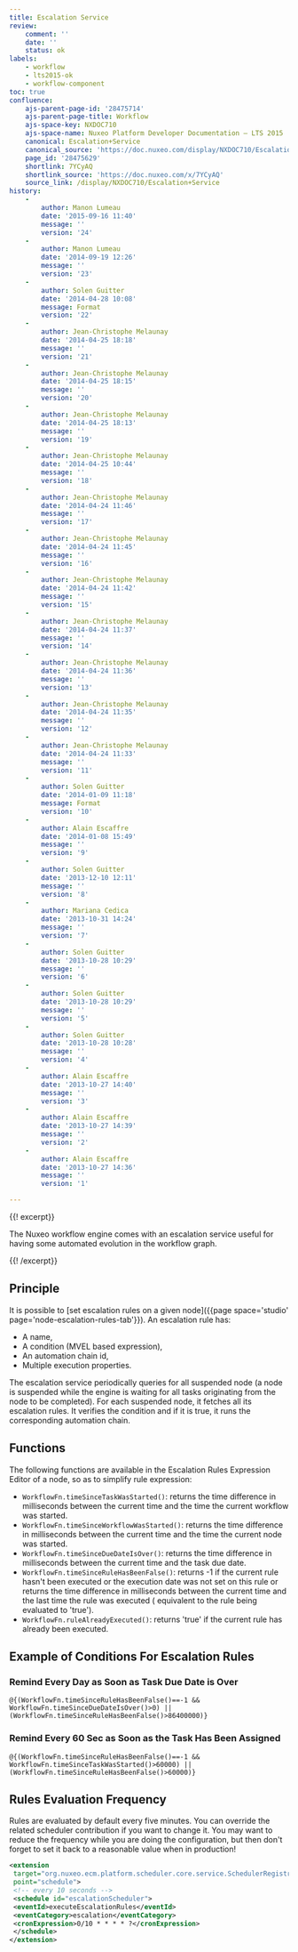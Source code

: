 ```yaml
---
title: Escalation Service
review:
    comment: ''
    date: ''
    status: ok
labels:
    - workflow
    - lts2015-ok
    - workflow-component
toc: true
confluence:
    ajs-parent-page-id: '28475714'
    ajs-parent-page-title: Workflow
    ajs-space-key: NXDOC710
    ajs-space-name: Nuxeo Platform Developer Documentation — LTS 2015
    canonical: Escalation+Service
    canonical_source: 'https://doc.nuxeo.com/display/NXDOC710/Escalation+Service'
    page_id: '28475629'
    shortlink: 7YCyAQ
    shortlink_source: 'https://doc.nuxeo.com/x/7YCyAQ'
    source_link: /display/NXDOC710/Escalation+Service
history:
    - 
        author: Manon Lumeau
        date: '2015-09-16 11:40'
        message: ''
        version: '24'
    - 
        author: Manon Lumeau
        date: '2014-09-19 12:26'
        message: ''
        version: '23'
    - 
        author: Solen Guitter
        date: '2014-04-28 10:08'
        message: Format
        version: '22'
    - 
        author: Jean-Christophe Melaunay
        date: '2014-04-25 18:18'
        message: ''
        version: '21'
    - 
        author: Jean-Christophe Melaunay
        date: '2014-04-25 18:15'
        message: ''
        version: '20'
    - 
        author: Jean-Christophe Melaunay
        date: '2014-04-25 18:13'
        message: ''
        version: '19'
    - 
        author: Jean-Christophe Melaunay
        date: '2014-04-25 10:44'
        message: ''
        version: '18'
    - 
        author: Jean-Christophe Melaunay
        date: '2014-04-24 11:46'
        message: ''
        version: '17'
    - 
        author: Jean-Christophe Melaunay
        date: '2014-04-24 11:45'
        message: ''
        version: '16'
    - 
        author: Jean-Christophe Melaunay
        date: '2014-04-24 11:42'
        message: ''
        version: '15'
    - 
        author: Jean-Christophe Melaunay
        date: '2014-04-24 11:37'
        message: ''
        version: '14'
    - 
        author: Jean-Christophe Melaunay
        date: '2014-04-24 11:36'
        message: ''
        version: '13'
    - 
        author: Jean-Christophe Melaunay
        date: '2014-04-24 11:35'
        message: ''
        version: '12'
    - 
        author: Jean-Christophe Melaunay
        date: '2014-04-24 11:33'
        message: ''
        version: '11'
    - 
        author: Solen Guitter
        date: '2014-01-09 11:18'
        message: Format
        version: '10'
    - 
        author: Alain Escaffre
        date: '2014-01-08 15:49'
        message: ''
        version: '9'
    - 
        author: Solen Guitter
        date: '2013-12-10 12:11'
        message: ''
        version: '8'
    - 
        author: Mariana Cedica
        date: '2013-10-31 14:24'
        message: ''
        version: '7'
    - 
        author: Solen Guitter
        date: '2013-10-28 10:29'
        message: ''
        version: '6'
    - 
        author: Solen Guitter
        date: '2013-10-28 10:29'
        message: ''
        version: '5'
    - 
        author: Solen Guitter
        date: '2013-10-28 10:28'
        message: ''
        version: '4'
    - 
        author: Alain Escaffre
        date: '2013-10-27 14:40'
        message: ''
        version: '3'
    - 
        author: Alain Escaffre
        date: '2013-10-27 14:39'
        message: ''
        version: '2'
    - 
        author: Alain Escaffre
        date: '2013-10-27 14:36'
        message: ''
        version: '1'

---
```

{{! excerpt}}

The Nuxeo workflow engine comes with an escalation service useful for having some automated evolution in the workflow graph.&nbsp;

{{! /excerpt}}

## Principle

It is possible to [set escalation rules on a given node]({{page space='studio' page='node-escalation-rules-tab'}}). An escalation rule has:

*   A name,
*   A condition (MVEL based expression),
*   An automation chain id,
*   Multiple execution properties.

The escalation service periodically queries for all suspended node (a node is suspended while the engine is waiting for all tasks originating from the node to be completed). For each suspended node, it fetches all its escalation rules. It verifies the condition and if it is true, it runs the corresponding automation chain.

## Functions

The following functions are available in the Escalation Rules Expression Editor of a node, so as to simplify rule expression:

*   `WorkflowFn.timeSinceTaskWasStarted()`: returns the time difference in milliseconds between the current time and the time the current workflow was started.
*   `WorkflowFn.timeSinceWorkflowWasStarted()`: returns the time difference in milliseconds between the current time and the time the current node was started.
*   `WorkflowFn.timeSinceDueDateIsOver()`: returns the time difference in milliseconds between the current time and the task due date.
*   `WorkflowFn.timeSinceRuleHasBeenFalse()`: returns -1 if the current rule hasn't been executed or the execution date was not set on this rule or returns the time difference in milliseconds between the current time and the last time the rule was executed ( equivalent to the rule being evaluated to 'true').
*   `WorkflowFn.ruleAlreadyExecuted()`: returns 'true' if the current rule has already been executed.

## Example of Conditions For Escalation Rules

### Remind Every Day as Soon as Task Due Date is Over

```
@{(WorkflowFn.timeSinceRuleHasBeenFalse()==-1 && WorkflowFn.timeSinceDueDateIsOver()>0) || (WorkflowFn.timeSinceRuleHasBeenFalse()>86400000)}
```

### Remind Every 60 Sec as Soon as the Task Has Been Assigned

```
@{(WorkflowFn.timeSinceRuleHasBeenFalse()==-1 && WorkflowFn.timeSinceTaskWasStarted()>60000) || (WorkflowFn.timeSinceRuleHasBeenFalse()>60000)}
```

## Rules Evaluation Frequency

Rules are evaluated by default every five minutes. You can override the related scheduler contribution if you want to change it. You may want to reduce the frequency while you are doing the configuration, but then don't forget to set it back to a reasonable value when in production!

```xml
<extension
 target="org.nuxeo.ecm.platform.scheduler.core.service.SchedulerRegistryService"
 point="schedule">
 <!-- every 10 seconds -->
 <schedule id="escalationScheduler">
 <eventId>executeEscalationRules</eventId>
 <eventCategory>escalation</eventCategory>
 <cronExpression>0/10 * * * * ?</cronExpression>
 </schedule>
</extension>
```